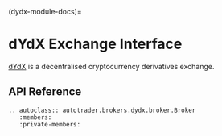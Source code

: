 (dydx-module-docs)=
# dYdX Exchange Interface
[dYdX](https://dydx.exchange/) is a decentralised cryptocurrency 
derivatives exchange.


## API Reference
```{eval-rst}
.. autoclass:: autotrader.brokers.dydx.broker.Broker
   :members:
   :private-members:
```